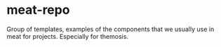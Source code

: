 # meat-repo
Group of templates, examples of the components that we usually use in meat for projects. Especially for themosis.
